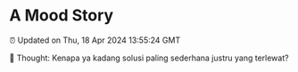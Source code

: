 # A Mood Story

⏰ Updated on Thu, 18 Apr 2024 13:55:24 GMT

💭 Thought: Kenapa ya kadang solusi paling sederhana justru yang terlewat?

